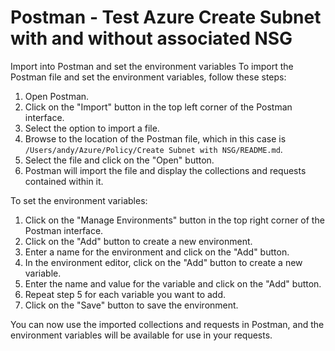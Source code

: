 # Postman - Test Azure Create Subnet with and without associated NSG
Import into Postman and set the environment variables
To import the Postman file and set the environment variables, follow these steps:

1. Open Postman.
2. Click on the "Import" button in the top left corner of the Postman interface.
3. Select the option to import a file.
4. Browse to the location of the Postman file, which in this case is `/Users/andy/Azure/Policy/Create Subnet with NSG/README.md`.
5. Select the file and click on the "Open" button.
6. Postman will import the file and display the collections and requests contained within it.

To set the environment variables:

1. Click on the "Manage Environments" button in the top right corner of the Postman interface.
2. Click on the "Add" button to create a new environment.
3. Enter a name for the environment and click on the "Add" button.
4. In the environment editor, click on the "Add" button to create a new variable.
5. Enter the name and value for the variable and click on the "Add" button.
6. Repeat step 5 for each variable you want to add.
7. Click on the "Save" button to save the environment.

You can now use the imported collections and requests in Postman, and the environment variables will be available for use in your requests.
